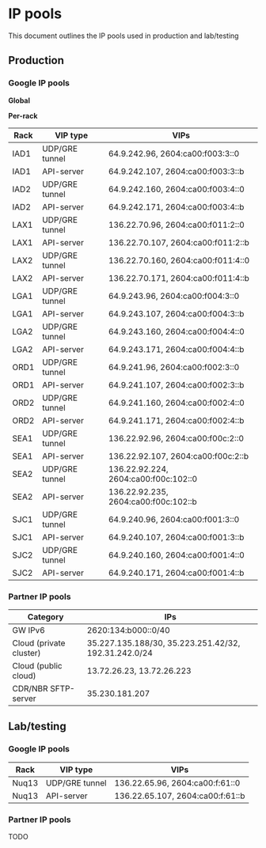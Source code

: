 # IP pools

This document outlines the IP pools used in production and lab/testing

## Production

### Google IP pools

**Global**


**Per-rack**

Rack | VIP type | VIPs
--- | --- | ---
IAD1 | UDP/GRE tunnel | 64.9.242.96, 2604:ca00:f003:3::0
IAD1 | API-server | 64.9.242.107, 2604:ca00:f003:3::b
IAD2 | UDP/GRE tunnel | 64.9.242.160, 2604:ca00:f003:4::0
IAD2 | API-server | 64.9.242.171, 2604:ca00:f003:4::b
LAX1 | UDP/GRE tunnel | 136.22.70.96, 2604:ca00:f011:2::0
LAX1 | API-server | 136.22.70.107, 2604:ca00:f011:2::b
LAX2 |UDP/GRE tunnel | 136.22.70.160, 2604:ca00:f011:4::0
LAX2 | API-server | 136.22.70.171, 2604:ca00:f011:4::b
LGA1 | UDP/GRE tunnel | 64.9.243.96, 2604:ca00:f004:3::0
LGA1 | API-server | 64.9.243.107, 2604:ca00:f004:3::b
LGA2 | UDP/GRE tunnel | 64.9.243.160, 2604:ca00:f004:4::0
LGA2 | API-server | 64.9.243.171, 2604:ca00:f004:4::b
ORD1 | UDP/GRE tunnel | 64.9.241.96, 2604:ca00:f002:3::0
ORD1 | API-server | 64.9.241.107, 2604:ca00:f002:3::b
ORD2 | UDP/GRE tunnel | 64.9.241.160, 2604:ca00:f002:4::0
ORD2 | API-server | 64.9.241.171, 2604:ca00:f002:4::b
SEA1 | UDP/GRE tunnel | 136.22.92.96, 2604:ca00:f00c:2::0
SEA1 | API-server | 136.22.92.107, 2604:ca00:f00c:2::b
SEA2 | UDP/GRE tunnel | 136.22.92.224, 2604:ca00:f00c:102::0
SEA2 | API-server | 136.22.92.235, 2604:ca00:f00c:102::b
SJC1 | UDP/GRE tunnel | 64.9.240.96, 2604:ca00:f001:3::0
SJC1 | API-server | 64.9.240.107, 2604:ca00:f001:3::b
SJC2 | UDP/GRE tunnel | 64.9.240.160, 2604:ca00:f001:4::0
SJC2 | API-server | 64.9.240.171, 2604:ca00:f001:4::b

### Partner IP pools

Category | IPs
--- | ---
GW IPv6 | 2620:134:b000::0/40
Cloud (private cluster) | 35.227.135.188/30, 35.223.251.42/32, 192.31.242.0/24
Cloud (public cloud) | 13.72.26.23, 13.72.26.223
CDR/NBR SFTP-server | 35.230.181.207

## Lab/testing

### Google IP pools

Rack | VIP type | VIPs
--- | --- | ---
Nuq13 | UDP/GRE tunnel | 136.22.65.96, 2604:ca00:f:61::0
Nuq13 | API-server |  136.22.65.107, 2604:ca00:f:61::b

### Partner IP pools

TODO